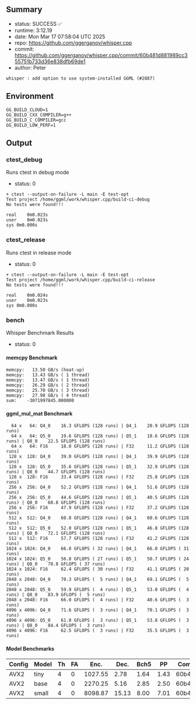## Summary

- status:  SUCCESS ✅
- runtime: 3:12.19
- date:    Mon Mar 17 07:58:04 UTC 2025
- repo:    https://github.com/ggerganov/whisper.cpp
- commit:  https://github.com/ggerganov/whisper.cpp/commit/60b481d881989cc355751b733d36e838dfb69de1
- author:  Peter
```
whisper : add option to use system-installed GGML (#2887)
```

## Environment

```
GG_BUILD_CLOUD=1
GG_BUILD_CXX_COMPILER=g++
GG_BUILD_C_COMPILER=gcc
GG_BUILD_LOW_PERF=1
```

## Output

### ctest_debug

Runs ctest in debug mode
- status: 0
```
+ ctest --output-on-failure -L main -E test-opt
Test project /home/ggml/work/whisper.cpp/build-ci-debug
No tests were found!!!

real	0m0.023s
user	0m0.023s
sys	0m0.000s
```
### ctest_release

Runs ctest in release mode
- status: 0
```
+ ctest --output-on-failure -L main -E test-opt
Test project /home/ggml/work/whisper.cpp/build-ci-release
No tests were found!!!

real	0m0.024s
user	0m0.023s
sys	0m0.000s
```
### bench

Whisper Benchmark Results
- status: 0
#### memcpy Benchmark

```
memcpy:   13.50 GB/s (heat-up)
memcpy:   13.43 GB/s ( 1 thread)
memcpy:   13.47 GB/s ( 1 thread)
memcpy:   26.29 GB/s ( 2 thread)
memcpy:   25.70 GB/s ( 3 thread)
memcpy:   27.98 GB/s ( 4 thread)
sum:    -3071997845.000000
```

#### ggml_mul_mat Benchmark

```
  64 x   64: Q4_0    16.3 GFLOPS (128 runs) | Q4_1    20.9 GFLOPS (128 runs)
  64 x   64: Q5_0    19.6 GFLOPS (128 runs) | Q5_1    18.6 GFLOPS (128 runs) | Q8_0    22.5 GFLOPS (128 runs)
  64 x   64: F16     18.0 GFLOPS (128 runs) | F32     11.2 GFLOPS (128 runs)
 128 x  128: Q4_0    39.0 GFLOPS (128 runs) | Q4_1    39.9 GFLOPS (128 runs)
 128 x  128: Q5_0    35.6 GFLOPS (128 runs) | Q5_1    32.9 GFLOPS (128 runs) | Q8_0    44.7 GFLOPS (128 runs)
 128 x  128: F16     33.4 GFLOPS (128 runs) | F32     25.8 GFLOPS (128 runs)
 256 x  256: Q4_0    52.2 GFLOPS (128 runs) | Q4_1    51.6 GFLOPS (128 runs)
 256 x  256: Q5_0    44.6 GFLOPS (128 runs) | Q5_1    40.5 GFLOPS (128 runs) | Q8_0    60.8 GFLOPS (128 runs)
 256 x  256: F16     47.9 GFLOPS (128 runs) | F32     37.2 GFLOPS (128 runs)
 512 x  512: Q4_0    60.8 GFLOPS (128 runs) | Q4_1    60.6 GFLOPS (128 runs)
 512 x  512: Q5_0    52.0 GFLOPS (128 runs) | Q5_1    46.8 GFLOPS (128 runs) | Q8_0    72.1 GFLOPS (128 runs)
 512 x  512: F16     57.7 GFLOPS (128 runs) | F32     41.2 GFLOPS (128 runs)
1024 x 1024: Q4_0    66.8 GFLOPS ( 32 runs) | Q4_1    66.0 GFLOPS ( 31 runs)
1024 x 1024: Q5_0    56.8 GFLOPS ( 27 runs) | Q5_1    50.7 GFLOPS ( 24 runs) | Q8_0    78.8 GFLOPS ( 37 runs)
1024 x 1024: F16     62.4 GFLOPS ( 30 runs) | F32     41.1 GFLOPS ( 20 runs)
2048 x 2048: Q4_0    70.3 GFLOPS (  5 runs) | Q4_1    69.1 GFLOPS (  5 runs)
2048 x 2048: Q5_0    59.9 GFLOPS (  4 runs) | Q5_1    53.0 GFLOPS (  4 runs) | Q8_0    83.9 GFLOPS (  5 runs)
2048 x 2048: F16     66.0 GFLOPS (  4 runs) | F32     40.6 GFLOPS (  3 runs)
4096 x 4096: Q4_0    71.6 GFLOPS (  3 runs) | Q4_1    70.1 GFLOPS (  3 runs)
4096 x 4096: Q5_0    61.0 GFLOPS (  3 runs) | Q5_1    53.8 GFLOPS (  3 runs) | Q8_0    84.4 GFLOPS (  3 runs)
4096 x 4096: F16     62.5 GFLOPS (  3 runs) | F32     35.5 GFLOPS (  3 runs)
```

#### Model Benchmarks

|           Config |         Model |  Th |  FA |    Enc. |    Dec. |    Bch5 |      PP |  Commit |
|              --- |           --- | --- | --- |     --- |     --- |     --- |     --- |     --- |
|             AVX2 |          tiny |   4 |   0 | 1027.55 |    2.78 |    1.64 |    1.43 | 60b481d |
|             AVX2 |          base |   4 |   0 | 2270.25 |    5.16 |    2.85 |    2.50 | 60b481d |
|             AVX2 |         small |   4 |   0 | 8098.87 |   15.13 |    8.00 |    7.01 | 60b481d |

